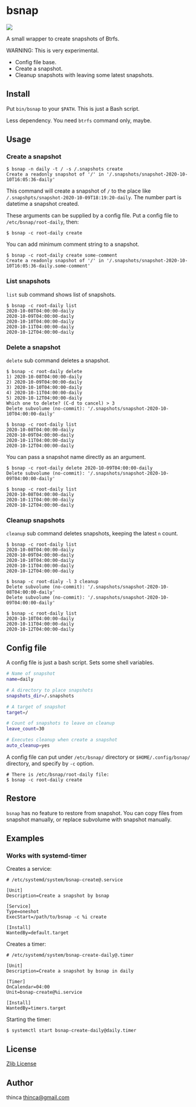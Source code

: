 # bsnap

![](https://img.shields.io/badge/version-v0.0.1-blue)

A small wrapper to create snapshots of Btrfs.

WARNING: This is very experimental.

- Config file base.
- Create a snapshot.
- Cleanup snapshots with leaving some latest snapshots.


## Install

Put `bin/bsnap` to your `$PATH`.  This is just a Bash script.

Less dependency.  You need `btrfs` command only, maybe.


## Usage

### Create a snapshot

```shell
$ bsnap -n daily -t / -s /.snapshots create
Create a readonly snapshot of '/' in '/.snapshots/snapshot-2020-10-10T16:05:36-daily'
```

This command will create a snapshot of `/` to the place like `/.snapshpts/snapshot-2020-10-09T18:19:20-daily`.
The number part is datetime a snapshot created.


These arguments can be supplied by a config file.
Put a config file to `/etc/bsnap/root-daily`, then:

```shell
$ bsnap -c root-daily create
```

You can add minimum comment string to a snapshot.

```shell
$ bsnap -c root-daily create some-comment
Create a readonly snapshot of '/' in '/.snapshots/snapshot-2020-10-10T16:05:36-daily.some-comment'
```


### List snapshots

`list` sub command shows list of snapshots.

```shell
$ bsnap -c root-daily list
2020-10-08T04:00:00-daily
2020-10-09T04:00:00-daily
2020-10-10T04:00:00-daily
2020-10-11T04:00:00-daily
2020-10-12T04:00:00-daily
```


### Delete a snapshot

`delete` sub command deletes a snapshot.

```shell
$ bsnap -c root-daily delete
1) 2020-10-08T04:00:00-daily
2) 2020-10-09T04:00:00-daily
3) 2020-10-10T04:00:00-daily
4) 2020-10-11T04:00:00-daily
5) 2020-10-12T04:00:00-daily
Which one to delete? (C-d to cancel) > 3
Delete subvolume (no-commit): '/.snapshots/snapshot-2020-10-10T04:00:00-daily'

$ bsnap -c root-daily list
2020-10-08T04:00:00-daily
2020-10-09T04:00:00-daily
2020-10-11T04:00:00-daily
2020-10-12T04:00:00-daily
```

You can pass a snapshot name directly as an argument.

```shell
$ bsnap -c root-daily delete 2020-10-09T04:00:00-daily
Delete subvolume (no-commit): '/.snapshots/snapshot-2020-10-09T04:00:00-daily'

$ bsnap -c root-daily list
2020-10-08T04:00:00-daily
2020-10-11T04:00:00-daily
2020-10-12T04:00:00-daily
```

### Cleanup snapshots

`cleanup` sub command deletes snapshots, keeping the latest `n` count.

```shell
$ bsnap -c root-daily list
2020-10-08T04:00:00-daily
2020-10-09T04:00:00-daily
2020-10-10T04:00:00-daily
2020-10-11T04:00:00-daily
2020-10-12T04:00:00-daily

$ bsnap -c root-dialy -l 3 cleanup
Delete subvolume (no-commit): '/.snapshots/snapshot-2020-10-08T04:00:00-daily'
Delete subvolume (no-commit): '/.snapshots/snapshot-2020-10-09T04:00:00-daily'

$ bsnap -c root-daily list
2020-10-10T04:00:00-daily
2020-10-11T04:00:00-daily
2020-10-12T04:00:00-daily
```


## Config file

A config file is just a bash script.
Sets some shell variables.

```bash
# Name of snapshot
name=daily

# A directory to place snapshots
snapshots_dir=/.snapshots

# A target of snapshot
target=/

# Count of snapshots to leave on cleanup
leave_count=30

# Executes cleanup when create a snapshot
auto_cleanup=yes
```

A config file can put under `/etc/bsnap/` directory or `$HOME/.config/bsnap/` directory, and specify by `-c` option.

```shell
# There is /etc/bsnap/root-daily file:
$ bsnap -c root-daily create
```


## Restore

`bsnap` has no feature to restore from snapshot.
You can copy files from snapshot manually, or replace subvolume with snapshot manually.


## Examples

### Works with systemd-timer

Creates a service:

```systemd
# /etc/systemd/system/bsnap-create@.service

[Unit]
Description=Create a snapshot by bsnap

[Service]
Type=oneshot
ExecStart=/path/to/bsnap -c %i create

[Install]
WantedBy=default.target
```

Creates a timer:

```systemd
# /etc/systemd/system/bsnap-create-daily@.timer

[Unit]
Description=Create a snapshot by bsnap in daily

[Timer]
OnCalendar=04:00
Unit=bsnap-create@%i.service

[Install]
WantedBy=timers.target
```

Starting the timer:

```shell
$ systemctl start bsnap-create-daily@daily.timer
```


## License

[Zlib License](LICENSE.txt)


## Author

thinca <thinca@gmail.com>
